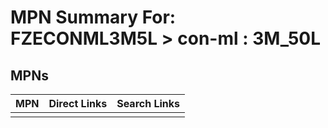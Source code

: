 



# MPN Summary For: FZECONML3M5L > con-ml : 3M_50L

## MPNs
  

|MPN|Direct Links|Search Links|
| :--- | :--- | :--- |
||||
